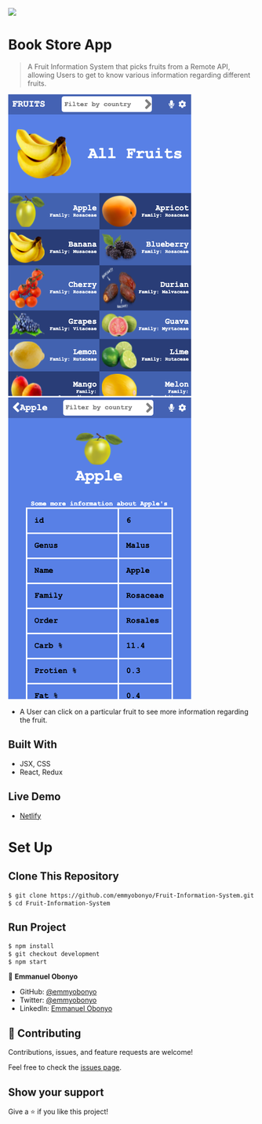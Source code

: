 ![](https://img.shields.io/badge/Microverse-blueviolet)

# Book Store App

> A Fruit Information System that picks fruits from a Remote API, allowing Users to get to know various information regarding different fruits.

![Home Page](./public/assets/home.png)
![Information Page](./public/assets/info.png)

- A User can click on a particular fruit to see more information regarding the fruit.

## Built With

- JSX, CSS
- React, Redux

## Live Demo

- [Netlify](https://fruitify-react-redux.netlify.app/)

# Set Up
## Clone This Repository
```
$ git clone https://github.com/emmyobonyo/Fruit-Information-System.git
$ cd Fruit-Information-System
```

## Run Project
```
$ npm install
$ git checkout development
$ npm start
```

👤 **Emmanuel Obonyo**

- GitHub: [@emmyobonyo](https://github.com/emmyobonyo)
- Twitter: [@emmyobonyo](https://twitter.com/emmyobonyo)
- LinkedIn: [Emmanuel Obonyo](https://www.linkedin.com/in/emmanuel-obonyo-3728a2200/)
## 🤝 Contributing

Contributions, issues, and feature requests are welcome!

Feel free to check the [issues page](https://github.com/emmyobonyo/Fruit-Information-System/issues).

## Show your support

Give a ⭐️ if you like this project!

